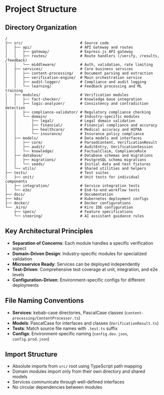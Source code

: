 # Project Structure

## Directory Organization

```
/
├── src/                          # Source code
│   ├── api/                      # API Gateway and routes
│   │   ├── gateway/              # Express.js API gateway
│   │   ├── routes/               # Route handlers (/verify, /results, /feedback)
│   │   └── middleware/           # Auth, validation, rate limiting
│   ├── services/                 # Core business services
│   │   ├── content-processing/   # Document parsing and extraction
│   │   ├── verification-engine/  # Main orchestration service
│   │   ├── audit-logger/         # Compliance and audit logging
│   │   └── learning/             # Feedback processing and ML training
│   ├── modules/                  # Verification modules
│   │   ├── fact-checker/         # Knowledge base integration
│   │   ├── logic-analyzer/       # Consistency and contradiction detection
│   │   ├── compliance-validator/ # Regulatory compliance checking
│   │   └── domain/               # Industry-specific modules
│   │       ├── legal/            # Legal domain validation
│   │       ├── financial/        # Financial compliance and accuracy
│   │       ├── healthcare/       # Medical accuracy and HIPAA
│   │       └── insurance/        # Insurance policy compliance
│   ├── models/                   # Data models and interfaces
│   │   ├── core/                 # ParsedContent, VerificationResult
│   │   ├── audit/                # AuditEntry, VerificationSession
│   │   └── knowledge/            # FactualClaim, ComplianceRule
│   ├── database/                 # Database schemas and migrations
│   │   ├── migrations/           # PostgreSQL schema migrations
│   │   └── seeds/                # Initial data and test fixtures
│   └── utils/                    # Shared utilities and helpers
├── tests/                        # Test suites
│   ├── unit/                     # Unit tests for individual components
│   ├── integration/              # Service integration tests
│   └── e2e/                      # End-to-end workflow tests
├── docs/                         # Documentation
├── k8s/                          # Kubernetes deployment configs
├── docker/                       # Docker configurations
└── .kiro/                        # Kiro IDE configuration
    ├── specs/                    # Feature specifications
    └── steering/                 # AI assistant guidance rules
```

## Key Architectural Principles

- **Separation of Concerns**: Each module handles a specific verification aspect
- **Domain-Driven Design**: Industry-specific modules for specialized validation
- **Microservice Ready**: Services can be deployed independently
- **Test-Driven**: Comprehensive test coverage at unit, integration, and e2e levels
- **Configuration-Driven**: Environment-specific configs for different deployments

## File Naming Conventions

- **Services**: kebab-case directories, PascalCase classes (`content-processing/ContentProcessor.ts`)
- **Models**: PascalCase for interfaces and classes (`VerificationResult.ts`)
- **Tests**: Match source file names with `.test.ts` suffix
- **Configs**: Environment-specific naming (`config.dev.json`, `config.prod.json`)

## Import Structure

- Absolute imports from `src/` root using TypeScript path mapping
- Domain modules import only from their own directory and shared models
- Services communicate through well-defined interfaces
- No circular dependencies between modules
